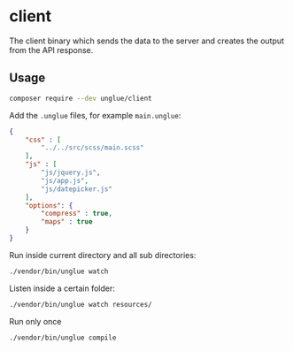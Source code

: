 # client

The client binary which sends the data to the server and creates the output from the API response.

## Usage

```sh
composer require --dev unglue/client
```

Add the `.unglue` files, for example `main.unglue`:

```json
{
    "css" : [
        "../../src/scss/main.scss"
    ],
    "js" : [
        "js/jquery.js",
        "js/app.js",
        "js/datepicker.js"
    ],
    "options": {
        "compress" : true,
        "maps" : true
    }
}
```


Run inside current directory and all sub directories:

```sh
./vendor/bin/unglue watch
```

Listen inside a certain folder:

```sh
./vendor/bin/unglue watch resources/
````

Run only once

```sh
./vendor/bin/unglue compile
```
